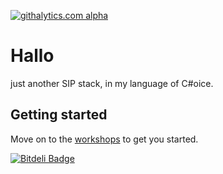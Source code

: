 [![githalytics.com alpha](https://cruel-carlota.pagodabox.com/bb883a6f3400af1697d97d5a0f320a59 "githalytics.com")](http://githalytics.com/Gittermans/Hallo)

Hallo
=====

just another SIP stack, in my language of C#oice.

## Getting started

Move on to the [workshops](https://github.com/Gittermans/Hallo/wiki) to get you started.



[![Bitdeli Badge](https://d2weczhvl823v0.cloudfront.net/Gittermans/hallo/trend.png)](https://bitdeli.com/free "Bitdeli Badge")

